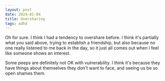 ```yaml
---
layout: post
date: 2024-01-04
title: Oversharing
tags: adhd
---
```


Oh for sure. I think I had a tendency to overshare before. I think it's partially what you said above, trying to establish a friendship, but also because no one really listened to me back in the day, so it just all comes out when I feel like someone shows an interest.

Some peeps are definitely not OK with vulnerability. I think it's because they have things about themselves they don't want to face, and seeing us be so open shames them.
